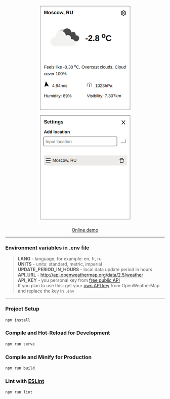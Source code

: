 <p align="center">
    <img src="docs/example1.png" alt="img" width="294" height="343" >
    <img src="docs/example2.png" alt="img" width="294" height="343" >
</p>
<p align="center">
    <a href="https://weather-widget-alpha.vercel.app">Online demo</a>
</p>

---
### Environment variables in .env file

> **LANG** - language, for example: en, fr, ru  
> **UNITS** - units: standard, metric, imperial  
> **UPDATE_PERIOD_IN_HOURS** - local data update period in hours  
> **API_URL** - http://api.openweathermap.org/data/2.5/weather  
> **API_KEY** - you personal key from [free public API](http://api.openweathermap.org)  
> If you plan to use this: get your [own API key](https://openweathermap.org/appid#get) from OpenWeatherMap and replace the key in `.env`
---    
### Project Setup

```sh
npm install
```

### Compile and Hot-Reload for Development

```sh
npm run serve
```

### Compile and Minify for Production

```sh
npm run build
```

### Lint with [ESLint](https://eslint.org/)

```sh
npm run lint
```
